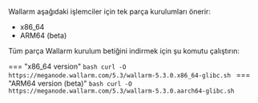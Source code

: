 Wallarm aşağıdaki işlemciler için tek parça kurulumları önerir:

* x86_64
* ARM64 (beta)

Tüm parça Wallarm kurulum betiğini indirmek için şu komutu çalıştırın:

=== "x86_64 version"
    ```bash
    curl -O https://meganode.wallarm.com/5.3/wallarm-5.3.0.x86_64-glibc.sh
    ```
=== "ARM64 version (beta)"
    ```bash
    curl -O https://meganode.wallarm.com/5.3/wallarm-5.3.0.aarch64-glibc.sh
    ```